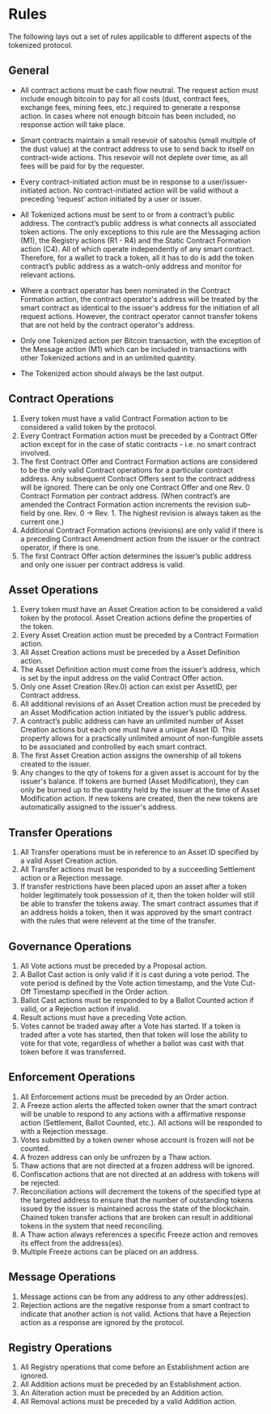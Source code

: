 # Rules

The following lays out a set of rules applicable to different aspects of the tokenized protocol.

## General

* All contract actions must be cash flow neutral. The request action must include enough bitcoin to pay for all costs (dust, contract fees, exchange fees, mining fees, etc.) required to generate a response action. In cases where not enough bitcoin has been included, no response action will take place. 

* Smart contracts maintain a small resevoir of satoshis (small multiple of the dust value) at the contract address to use to send back to itself on contract-wide actions.  This resevoir will not deplete over time, as all fees will be paid for by the requester.

* Every contract-initiated action must be in response to a user/issuer-initiated action. No contract-initiated action will be valid without a preceding ‘request’ action initiated by a user or issuer.

* All Tokenized actions must be sent to or from a contract’s public address. The contract’s public address is what connects all associated token actions. The only exceptions to this rule are the Messaging action (M1), the Registry actions (R1 - R4) and the Static Contract Formation action (C4).  All of which operate independently of any smart contract. Therefore, for a wallet to track a token, all it has to do is add the token contract’s public address as a watch-only address and monitor for relevant actions.

* Where a contract operator has been nominated in the Contract Formation action, the contract operator's address will be treated by the smart contract as identical to the issuer's address for the initiation of all request actions.  However, the contract operator cannot transfer tokens that are not held by the contract operator's address.

* Only one Tokenized action per Bitcoin transaction, with the exception of the Message action (M1) which can be included in transactions with other Tokenized actions and in an unlimited quantity.

* The Tokenized action should always be the last output.

## Contract Operations

1. Every token must have a valid Contract Formation action to be considered a valid token by the protocol.
2. Every Contract Formation action must be preceded by a Contract Offer action except for in the case of static contracts - i.e. no smart contract involved.
3. The first Contract Offer and Contract Formation actions are considered to be the only valid Contract operations for a particular contract address. Any subsequent Contract Offers sent to the contract address will be ignored. There can be only one Contract Offer and one Rev. 0 Contract Formation per contract address. (When contract’s are amended the Contract Formation action increments the revision sub-field by one. Rev. 0 -> Rev. 1. The highest revision is always taken as the current one.)
4. Additional Contract Formation actions (revisions) are only valid if there is a preceding Contract Amendment action from the issuer or the contract operator, if there is one.
5. The first Contract Offer action determines the issuer’s public address and only one issuer per contract address is valid.

## Asset Operations

1. Every token must have an Asset Creation action to be considered a valid token by the protocol. Asset Creation actions define the properties of the token.
2. Every Asset Creation action must be preceded by a Contract Formation action.
3. All Asset Creation actions must be preceded by a Asset Definition action.
4. The Asset Definition action must come from the issuer’s address, which is set by the input address on the valid Contract Offer action.
5. Only one Asset Creation (Rev.0) action can exist per AssetID, per Contract address.
6. All additional revisions of an Asset Creation action must be preceded by an Asset Modification action initiated by the issuer’s public address.
7. A contract’s public address can have an unlimited number of Asset Creation actions but each one must have a unique Asset ID. This property allows for a practically unlimited amount of non-fungible assets to be associated and controlled by each smart contract.
8. The first Asset Creation action assigns the ownership of all tokens created to the issuer.
9. Any changes to the qty of tokens for a given asset is account for by the issuer's balance.  If tokens are burned (Asset Modification), they can only be burned up to the quantity held by the issuer at the time of Asset Modification action.  If new tokens are created, then the new tokens are automatically assigned to the issuer's address.

## Transfer Operations

1. All Transfer operations must be in reference to an Asset ID specified by a valid Asset Creation action.
2. All Transfer actions must be responded to by a succeeding Settlement action or a Rejection message.
3. If transfer restrictions have been placed upon an asset after a token holder legitimately took possession of it, then the token holder will still be able to transfer the tokens away.  The smart contract assumes that if an address holds a token, then it was approved by the smart contract with the rules that were relevent at the time of the transfer.

## Governance Operations

1. All Vote actions must be preceded by a Proposal action.
2. A Ballot Cast action is only valid if it is cast during a vote period. The vote period is defined by the Vote action timestamp, and the Vote Cut-Off Timestamp specified in the Order action.
3. Ballot Cast actions must be responded to by a Ballot Counted action if valid, or a Rejection action if invalid.
4. Result actions must have a preceding Vote action.
5. Votes cannot be traded away after a Vote has started.  If a token is traded after a vote has started, then that token will lose the ability to vote for that vote, regardless of whether a ballot was cast with that token before it was transferred.

##  Enforcement Operations

1. All Enforcement actions must be preceded by an Order action.
2. A Freeze action alerts the affected token owner that the smart contract will be unable to respond to any actions with a affirmative response action (Settlement, Ballot Counted, etc.). All actions will be responded to with a Rejection message.
3. Votes submitted by a token owner whose account is frozen will not be counted.
4. A frozen address can only be unfrozen by a Thaw action.
5. Thaw actions that are not directed at a frozen address will be ignored.
6. Confiscation actions that are not directed at an address with tokens will be rejected.
7. Reconciliation actions will decrement the tokens of the specified type at the targeted address to ensure that the number of outstanding tokens issued by the issuer is maintained across the state of the blockchain. Chained token transfer actions that are broken can result in additional tokens in the system that need reconciling.
8. A Thaw action always references a specific Freeze action and removes its effect from the address(es).
9. Multiple Freeze actions can be placed on an address.

## Message Operations

1. Message actions can be from any address to any other address(es).
2. Rejection actions are the negative response from a smart contract to indicate that another action is not valid. Actions that have a Rejection action as a response are ignored by the protocol.

## Registry Operations

1. All Registry operations that come before an Establishment action are ignored.
2. All Addition actions must be preceded by an Establishment action.
3. An Alteration action must be preceded by an Addition action.
4. All Removal actions must be preceded by a valid Addition action.
